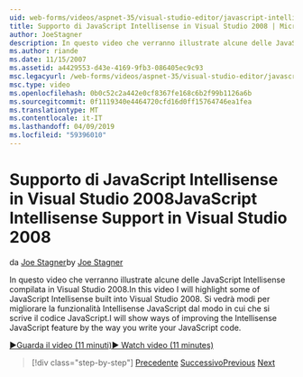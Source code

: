 ```yaml
---
uid: web-forms/videos/aspnet-35/visual-studio-editor/javascript-intellisense-support-in-visual-studio-2008
title: Supporto di JavaScript Intellisense in Visual Studio 2008 | Microsoft Docs
author: JoeStagner
description: In questo video che verranno illustrate alcune delle JavaScript Intellisense compilata in Visual Studio 2008. Si vedrà modi per migliorare il featu Intellisense JavaScript...
ms.author: riande
ms.date: 11/15/2007
ms.assetid: a4429553-d43e-4169-9fb3-086405ec9c93
msc.legacyurl: /web-forms/videos/aspnet-35/visual-studio-editor/javascript-intellisense-support-in-visual-studio-2008
msc.type: video
ms.openlocfilehash: 0b0c52c2a442e0cf8367fe168c6b2f99b1126a6b
ms.sourcegitcommit: 0f1119340e4464720cfd16d0ff15764746ea1fea
ms.translationtype: MT
ms.contentlocale: it-IT
ms.lasthandoff: 04/09/2019
ms.locfileid: "59396010"
---
```

# <a name="javascript-intellisense-support-in-visual-studio-2008"></a><span data-ttu-id="f9010-104">Supporto di JavaScript Intellisense in Visual Studio 2008</span><span class="sxs-lookup"><span data-stu-id="f9010-104">JavaScript Intellisense Support in Visual Studio 2008</span></span>

<span data-ttu-id="f9010-105">da [Joe Stagner](https://github.com/JoeStagner)</span><span class="sxs-lookup"><span data-stu-id="f9010-105">by [Joe Stagner](https://github.com/JoeStagner)</span></span>

<span data-ttu-id="f9010-106">In questo video che verranno illustrate alcune delle JavaScript Intellisense compilata in Visual Studio 2008.</span><span class="sxs-lookup"><span data-stu-id="f9010-106">In this video I will highlight some of JavaScript Intellisense built into Visual Studio 2008.</span></span> <span data-ttu-id="f9010-107">Si vedrà modi per migliorare la funzionalità Intellisense JavaScript dal modo in cui che si scrive il codice JavaScript.</span><span class="sxs-lookup"><span data-stu-id="f9010-107">I will show ways of improving the Intellisense JavaScript feature by the way you write your JavaScript code.</span></span>

[<span data-ttu-id="f9010-108">&#9654;Guarda il video (11 minuti)</span><span class="sxs-lookup"><span data-stu-id="f9010-108">&#9654; Watch video (11 minutes)</span></span>](https://channel9.msdn.com/Blogs/ASP-NET-Site-Videos/javascript-intellisense-support-in-visual-studio-2008)

> [!div class="step-by-step"]
> <span data-ttu-id="f9010-109">[Precedente](new-designer-support-in-visual-studio-2008.md)
> [Successivo](javascript-debugging-in-visual-studio-2008.md)</span><span class="sxs-lookup"><span data-stu-id="f9010-109">[Previous](new-designer-support-in-visual-studio-2008.md)
[Next](javascript-debugging-in-visual-studio-2008.md)</span></span>

